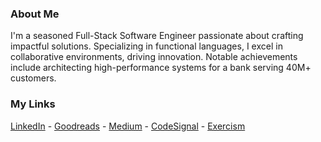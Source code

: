 ### About Me

I'm a seasoned Full-Stack Software Engineer passionate about crafting impactful solutions. Specializing in functional languages, I excel in collaborative environments, driving innovation. Notable achievements include architecting high-performance systems for a bank serving 40M+ customers.

### My Links

[LinkedIn](https://www.linkedin.com/in/allanbrados/) - [Goodreads](https://www.goodreads.com/allmonty) - [Medium](https://medium.com/@allmonty) - [CodeSignal](https://app.codesignal.com/profile/allanbrados) - [Exercism](https://exercism.org/profiles/allmonty)


<!-- <style>
    .test {
        content: url("./test.svg");
    }
    .test:hover {
        content: url("./test.svg#hover");
    }
    .test:active {
        content: url("./test.svg#active");
    }
</style>

<img src="./test.svg" class="test" width="auto" height="auto"> -->
